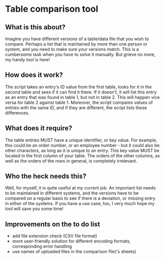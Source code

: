 # Table comparison tool

## What is this  about?
Imagine you have different versions of a table/data file that you wish to compare. Perhaps a list that is maintained by more than one person or system, and you need to make sure your versions match. This is a cumbersome task when you have to solve it manually. But grieve no more, my handy tool is here!

## How does it work?
The script takes an entry's ID value from the first table, looks for it in the second table and sees if it can find it there.
If it doesn't, it will list this entry as an  entry that was found in table 1, but not in table 2. This will happen vice  versa for table 2 against table 1. Moreover, the script compares values of entries with the same ID, and if they are different, the script lists these differences.

## What does it require?
The table entries MUST have a unique identifier, or key value. For example, this could be an order number, or an employee number - but it could also be other characters, as long as it is unique to an entry.
This key value MUST be located in the first column of your table. The orders of the other columns, as well as the orders of the rows in general, is completely irrelevant.

## Who the heck needs this?
Well, for myself, it is quite useful at my current job. An important list needs to be maintained in different systems, and the versions have to be compared on a regular basis to see if there is a deviation, or missing entry in either of the systems.
If you have a use case, too, I very much hope my tool will save you some time!

## Improvements on the to do list
- add file extension check (CSV file format)
- more user-friendly solution for different encoding formats, corresponding error handling
- use names of uploaded files in the comparison file('s sheets)
